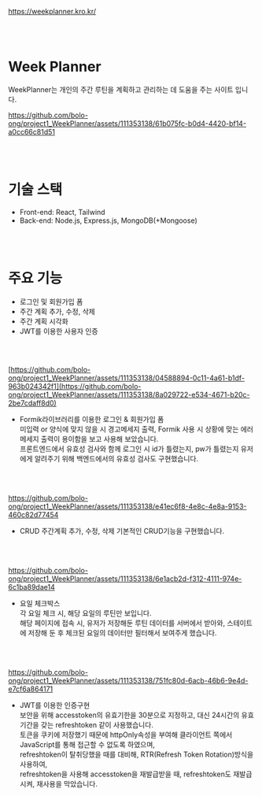 https://weekplanner.kro.kr/


</br>
</br>


# Week Planner
WeekPlanner는 개인의 주간 루틴을 계획하고 관리하는 데 도움을 주는 사이트 입니다.


https://github.com/bolo-ong/project1_WeekPlanner/assets/111353138/61b075fc-b0d4-4420-bf14-a0cc66c81d51


</br>
</br>


# 기술 스택</br>
- Front-end: React, Tailwind</br>
- Back-end: Node.js, Express.js, MongoDB(+Mongoose)


</br>
</br>


# 주요 기능</br>
- 로그인 및 회원가입 폼</br>
- 주간 계획 추가, 수정, 삭제</br>
- 주간 계획 시각화</br>
- JWT를 이용한 사용자 인증
##


</br>


[https://github.com/bolo-ong/project1_WeekPlanner/assets/111353138/04588894-0c11-4a61-b1df-963b024342f1](https://github.com/bolo-ong/project1_WeekPlanner/assets/111353138/8a029722-e534-4671-b20c-2be7cdaff8d0)


- Formik라이브러리를 이용한 로그인 & 회원가입 폼</br>
  미입력 or 양식에 맞지 않을 시 경고메세지 출력,
  Formik 사용 시 상황에 맞는 에러메세지 출력이 용이함을 보고 사용해 보았습니다.</br>
  프론트엔드에서 유효성 검사와 함께 로그인 시 id가 틀렸는지, pw가 틀렸는지 유저에게 알려주기 위해 백엔드에서의 유효성 검사도 구현했습니다.


</br>
</br>


https://github.com/bolo-ong/project1_WeekPlanner/assets/111353138/e41ec6f8-4e8c-4e8a-9153-460c82d77454

- CRUD
  주간계획 추가, 수정, 삭제 기본적인 CRUD기능을 구현했습니다.


</br>
</br>


https://github.com/bolo-ong/project1_WeekPlanner/assets/111353138/6e1acb2d-f312-4111-974e-6c1ba89dae14
- 요일 체크박스</br>
  각 요일 체크 시, 해당 요일의 루틴만 보입니다.</br>
  해당 페이지에 접속 시, 유저가 저장해둔 루틴 데이터를 서버에서 받아와, 스테이트에 저장해 둔 후 체크된 요일의 데이터만 필터해서 보여주게 했습니다.
  

</br>
</br>


https://github.com/bolo-ong/project1_WeekPlanner/assets/111353138/751fc80d-6acb-46b6-9e4d-e7cf6a864171
- JWT를 이용한 인증구현 </br>
  보안을 위해 accesstoken의 유효기한을 30분으로 지정하고, 대신 24시간의 유효기간을 갖는 refreshtoken 같이 사용했습니다. </br>
  토큰을 쿠키에 저장했기 때문에 httpOnly속성을 부여해 클라이언트 쪽에서 JavaScript를 통해 접근할 수 없도록 하였으며, </br>
  refreshtoken이 탈취당했을 때를 대비해, RTR(Refresh Token Rotation)방식을 사용하여, </br>
  refreshtoken을 사용해 accesstoken을 재발급받을 때, refreshtoken도 재발급 시켜, 재사용을 막았습니다.
